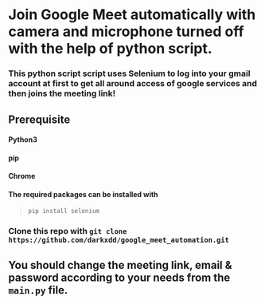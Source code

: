 # Join Google Meet automatically with camera and microphone turned off with the help of python script.
### This python script script uses Selenium to log into your gmail account at first to get all around access of google services and then joins the meeting link!

## Prerequisite
#### Python3
#### pip
#### Chrome

#### The required packages can be installed with

> `pip install selenium` 

### Clone this repo with ` git clone https://github.com/darkxdd/google_meet_automation.git `

## You should change the meeting link, email & password according to your needs from the  ` main.py ` file.

